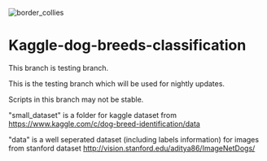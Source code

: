 
![border_collies](https://user-images.githubusercontent.com/25509152/33898274-fa96ef88-df78-11e7-8f4c-59105584fdce.png)

# Kaggle-dog-breeds-classification
This branch is testing branch.

This is the testing branch which will be used for nightly updates.

Scripts in this branch may not be stable.


"small_dataset" is a folder for kaggle dataset from https://www.kaggle.com/c/dog-breed-identification/data

"data" is a well seperated dataset (including labels information) for images from stanford dataset http://vision.stanford.edu/aditya86/ImageNetDogs/
